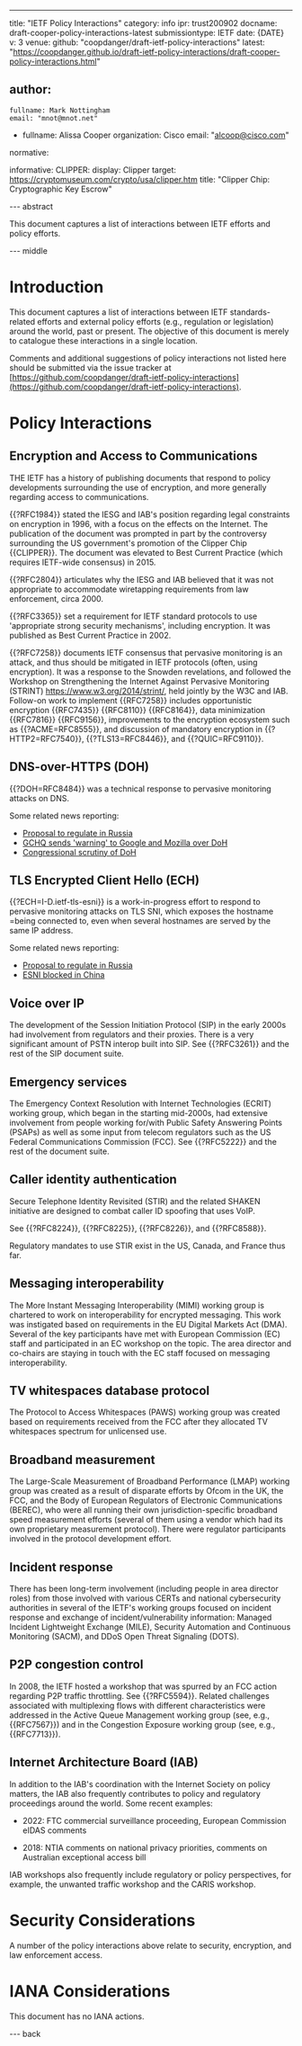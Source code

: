 ---
title: "IETF Policy Interactions"
category: info
ipr: trust200902
docname: draft-cooper-policy-interactions-latest
submissiontype: IETF
date: {DATE}
v: 3
venue:
  github: "coopdanger/draft-ietf-policy-interactions"
  latest: "https://coopdanger.github.io/draft-ietf-policy-interactions/draft-cooper-policy-interactions.html"

author:
 -
    fullname: Mark Nottingham
    email: "mnot@mnot.net"
 -
    fullname: Alissa Cooper
    organization: Cisco
    email: "alcoop@cisco.com"

normative:

informative:
CLIPPER:
  display: Clipper
  target: https://cryptomuseum.com/crypto/usa/clipper.htm
  title: "Clipper Chip: Cryptographic Key Escrow"

--- abstract

This document captures a list of interactions between IETF efforts and policy efforts.


--- middle

# Introduction

This document captures a list of interactions between IETF standards-related efforts and external policy efforts (e.g., regulation or legislation) around the world, past or present. The objective of this document is merely to catalogue these interactions in a single location.

Comments and additional suggestions of policy interactions not listed here should be submitted via the issue tracker at [https://github.com/coopdanger/draft-ietf-policy-interactions](https://github.com/coopdanger/draft-ietf-policy-interactions).

# Policy Interactions

## Encryption and Access to Communications

THE IETF has a history of publishing documents that respond to policy developments surrounding the use of encryption, and more generally regarding access to communications.

{{?RFC1984}} stated the IESG and IAB's position regarding legal constraints on encryption in 1996, with a focus on the effects on the Internet. The publication of the document was prompted in part by the controversy surrounding the US government's promotion of the Clipper Chip {{CLIPPER}}. The document was elevated to Best Current Practice (which requires IETF-wide consensus) in 2015.

{{?RFC2804}} articulates why the IESG and IAB believed that it was not appropriate to accommodate wiretapping requirements from law enforcement, circa 2000.

{{?RFC3365}} set a requirement for IETF standard protocols to use 'appropriate strong security mechanisms', including encryption. It was published as Best Current Practice in 2002.

{{?RFC7258}} documents IETF consensus that pervasive monitoring is an attack, and thus should be mitigated in IETF protocols (often, using encryption). It was a response to the Snowden revelations, and followed the Workshop on Strengthening the Internet Against Pervasive Monitoring (STRINT) <https://www.w3.org/2014/strint/>, held jointly by the W3C and IAB. Follow-on work to implement {{RFC7258}} includes opportunistic encryption {{RFC7435}} {{RFC8110}} {{RFC8164}}, data minimization {{RFC7816}} {{RFC9156}}, improvements to the encryption ecosystem such as {{?ACME=RFC8555}}, and discussion of mandatory encryption in {{?HTTP2=RFC7540}}, {{?TLS13=RFC8446}}, and {{?QUIC=RFC9110}}.

## DNS-over-HTTPS (DOH)

{{?DOH=RFC8484}} was a technical response to pervasive monitoring attacks on DNS.

Some related news reporting:
* [Proposal to regulate in Russia](https://www.zdnet.com/article/russia-wants-to-ban-the-use-of-secure-protocols-such-as-tls-1-3-doh-dot-esni/)
* [GCHQ sends 'warning' to Google and Mozilla over DoH](https://www.telegraph.co.uk/news/2019/05/31/gchq-warns-google-mozilla-plans-encrypted-browsers/)
* [Congressional scrutiny of DoH](https://hub.packtpub.com/googles-dns-over-https-encryption-plan-faces-scrutiny-from-isps-and-the-congress/)

## TLS Encrypted Client Hello (ECH)

{{?ECH=I-D.ietf-tls-esni}} is a work-in-progress effort to respond to pervasive monitoring attacks on TLS SNI, which exposes the hostname =being connected to, even when several hostnames are served by the same IP address.

Some related news reporting:
* [Proposal to regulate in Russia](https://www.zdnet.com/article/russia-wants-to-ban-the-use-of-secure-protocols-such-as-tls-1-3-doh-dot-esni/)
* [ESNI blocked in China](https://www.zdnet.com/article/china-is-now-blocking-all-encrypted-https-traffic-using-tls-1-3-and-esni/)

## Voice over IP

The development of the Session Initiation Protocol (SIP) in the early 2000s had involvement from regulators and their proxies. There is a very significant amount of PSTN interop built into SIP. See {{?RFC3261}} and the rest of the SIP document suite.

## Emergency services

The Emergency Context Resolution with Internet Technologies (ECRIT) working group, which began in the starting mid-2000s, had extensive involvement from people working for/with Public Safety Answering Points (PSAPs) as well as some input from telecom regulators such as the US Federal Communications Commission (FCC). See {{?RFC5222}} and the rest of the document suite.

## Caller identity authentication

Secure Telephone Identity Revisited (STIR) and the related SHAKEN initiative are designed to combat caller ID spoofing that uses VoIP.

See {{?RFC8224}}, {{?RFC8225}}, {{?RFC8226}}, and {{?RFC8588}}.

Regulatory mandates to use STIR exist in the US, Canada, and France thus far.

## Messaging interoperability

The More Instant Messaging Interoperability (MIMI) working group is chartered to work on interoperability for encrypted messaging. This work was instigated based on requirements in the EU Digital Markets Act (DMA). Several of the key participants have met with European Commission (EC) staff and participated in an EC workshop on the topic. The area director and co-chairs are staying in touch with the EC staff focused on messaging interoperability.

## TV whitespaces database protocol

The Protocol to Access Whitespaces (PAWS) working group was created based on requirements received from the FCC after they allocated TV whitespaces spectrum for unlicensed use.

## Broadband measurement

The Large-Scale Measurement of Broadband Performance (LMAP) working group was created as a result of disparate efforts by Ofcom in the UK, the FCC, and the Body of European Regulators of Electronic Communications (BEREC), who were all running their own jurisdiction-specific broadband speed measurement efforts (several of them using a vendor which had its own proprietary measurement protocol). There were regulator participants involved in the protocol development effort.

## Incident response

There has been long-term involvement (including people in area director roles) from those involved with various CERTs and national cybersecurity authorities in several of the IETF's working groups focused on incident response and exchange of incident/vulnerability information: Managed Incident Lightweight Exchange (MILE), Security Automation and Continuous Monitoring (SACM), and DDoS Open Threat Signaling (DOTS).

## P2P congestion control

In 2008, the IETF hosted a workshop that was spurred by an FCC action regarding P2P traffic throttling. See {{?RFC5594}}. Related challenges associated with multiplexing flows with different characteristics were addressed in the Active Queue Management working group (see, e.g., {{RFC7567}}) and in the Congestion Exposure working group (see, e.g., {{RFC7713}}).

## Internet Architecture Board (IAB)

In addition to the IAB's coordination with the Internet Society on policy matters, the IAB also frequently contributes to policy and regulatory proceedings around the world. Some recent examples:

- 2022: FTC commercial surveillance proceeding, European Commission eIDAS comments

- 2018: NTIA comments on national privacy priorities, comments on Australian exceptional access bill

IAB workshops also frequently include regulatory or policy perspectives, for example, the unwanted traffic workshop and the CARIS workshop.

# Security Considerations

A number of the policy interactions above relate to security, encryption, and law enforcement access.


# IANA Considerations

This document has no IANA actions.


--- back


